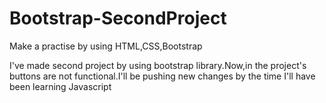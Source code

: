 # Bootstrap-SecondProject

Make a practise by using HTML,CSS,Bootstrap

I've made second project by using bootstrap library.Now,in the project's buttons are not functional.I'll be pushing new changes by the time I'll have been learning Javascript
